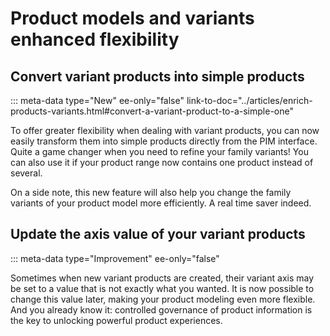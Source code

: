 # Product models and variants enhanced flexibility

## Convert variant products into simple products
::: meta-data type="New" ee-only="false" link-to-doc="../articles/enrich-products-variants.html#convert-a-variant-product-to-a-simple-one"

To offer greater flexibility when dealing with variant products, you can now easily transform them into simple products directly from the PIM interface. Quite a game changer when you need to refine your family variants! You can also use it if your product range now contains one product instead of several.

On a side note, this new feature will also help you change the family variants of your product model more efficiently. A real time saver indeed.

## Update the axis value of your variant products
::: meta-data type="Improvement" ee-only="false"

Sometimes when new variant products are created, their variant axis may be set to a value that is not exactly what you wanted. It is now possible to change this value later, making your product modeling even more flexible. And you already know it: controlled governance of product information is the key to unlocking powerful product experiences.

